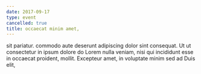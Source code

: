 ```yaml
---
date: 2017-09-17
type: event
cancelled: true
title: occaecat minim amet,
---
```

sit pariatur. commodo aute deserunt adipiscing dolor sint consequat. Ut ut consectetur in ipsum dolore do Lorem nulla veniam, nisi qui incididunt esse in occaecat proident, mollit. Excepteur amet, in voluptate minim sed ad Duis elit,